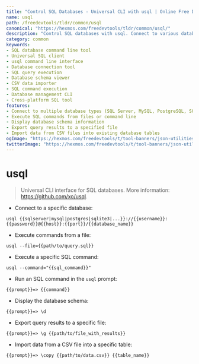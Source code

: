 ```yaml
---
title: "Control SQL Databases - Universal CLI with usql | Online Free DevTools by Hexmos"
name: usql
path: /freedevtools/tldr/common/usql
canonical: "https://hexmos.com/freedevtools/tldr/common/usql/"
description: "Control SQL databases with usql. Connect to various databases, execute SQL commands, and manage database schema. Free online tool, no registration required."
category: common
keywords:
- SQL database command line tool
- Universal SQL client
- usql command line interface
- Database connection tool
- SQL query execution
- Database schema viewer
- CSV data importer
- SQL command execution
- Database management CLI
- Cross-platform SQL tool
features:
- Connect to multiple database types (SQL Server, MySQL, PostgreSQL, SQLite)
- Execute SQL commands from files or command line
- Display database schema information
- Export query results to a specified file
- Import data from CSV files into existing database tables
ogImage: "https://hexmos.com/freedevtools/t/tool-banners/json-utilities-banner.png"
twitterImage: "https://hexmos.com/freedevtools/t/tool-banners/json-utilities-banner.png"
---
```


# usql

> Universal CLI interface for SQL databases.
> More information: <https://github.com/xo/usql>.

- Connect to a specific database:

`usql {{sqlserver|mysql|postgres|sqlite3|...}}://{{username}}:{{password}}@{{host}}:{{port}}/{{database_name}}`

- Execute commands from a file:

`usql --file={{path/to/query.sql}}`

- Execute a specific SQL command:

`usql --command="{{sql_command}}"`

- Run an SQL command in the `usql` prompt:

`{{prompt}}=> {{command}}`

- Display the database schema:

`{{prompt}}=> \d`

- Export query results to a specific file:

`{{prompt}}=> \g {{path/to/file_with_results}}`

- Import data from a CSV file into a specific table:

`{{prompt}}=> \copy {{path/to/data.csv}} {{table_name}}`
